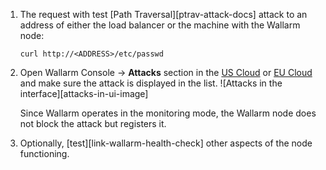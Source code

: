 1. The request with test [Path Traversal][ptrav-attack-docs] attack to an address of either the load balancer or the machine with the Wallarm node:

    ```
    curl http://<ADDRESS>/etc/passwd
    ```
2. Open Wallarm Console → **Attacks** section in the [US Cloud](https://us1.my.wallarm.com/attacks) or [EU Cloud](https://my.wallarm.com/attacks) and make sure the attack is displayed in the list.
    ![Attacks in the interface][attacks-in-ui-image]

    Since Wallarm operates in the monitoring mode, the Wallarm node does not block the attack but registers it.

1. Optionally, [test][link-wallarm-health-check] other aspects of the node functioning.